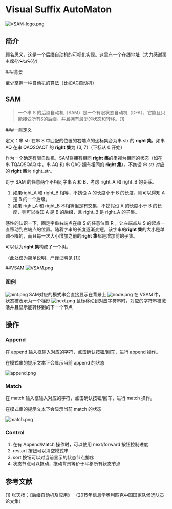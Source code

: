 # Visual Suffix AutoMaton
![VSAM-logo.png](https://i.loli.net/2018/02/18/5a89705e5efa2.png)
## 简介

顾名思义，这是一个后缀自动机的可视化实现。这里有一个[在线地址](http://liziyang.space/VSAM/)（大力感谢栗主席⁄(⁄ ⁄•⁄ω⁄•⁄ ⁄)⁄）

###背景

至少掌握一种自动机的算法（比如AC自动机）

## SAM

> 一个串 S 的后缀自动机（SAM）是一个有限状态自动机（DFA），它能且只能接受所有S的后缀，并且拥有最少的状态和转移。[1]

###一些定义

定义：串 str 在串 S 中匹配的位置的右端点的坐标集合为串 str 的 **right 集**。如串 AQ 在串 QAQSQAQT 的 **right 集**为 {3, 7}（下标从 0 开始）

作为一个确定有限自动机，SAM将拥有相同 **right 集**的串视为相同的状态（如在串 TQAQSQAQ 中，串 AQ 和 串 QAQ 拥有相同的 **right 集**）。不妨设 串 str 对应的 **right 集**为 right_str。 

对于 SAM 的任意两个不相同字串 A 和 B，考虑 right_A 和 right_B 的关系。

1. 如果right_A 和 right_B 相等，不妨设 A 的长度小于 B 的长度，则可以得知 A 是 B 的一个后缀。
2. 如果 right_A 和 right_B 不相等但是有交集，不妨假设 A 的长度小于 B 的长度，则可以得知 A 是 B 的后缀，且 right_B  是 right_A 的子集。

感性的认识一下，固定字串右端点在串 S 的任意位置 R ，让左端点从 S  的起点一直移动到右端点的位置。随着字串的长度逐渐变短，该字串的**right 集**的大小是单调不降的，而且每一次大小增加之前的**right 集**都是增加前的子集。

可以认为**right 集**构成了一个树。

（此处仅为简单说明，严谨证明见 [1]）

##VSAM
![VSAM.png](https://i.loli.net/2018/02/18/5a8970949dc52.png)
### 图例
![hint.png](https://i.loli.net/2018/02/18/5a897373b8d08.png)
SAM对应的模式串会直接显示在背景上
![node.png](https://i.loli.net/2018/02/18/5a8970b3c54aa.png)
在 VSAM 中，状态被表示为一个梯形
![next.png](https://i.loli.net/2018/02/18/5a897373c92f6.png)
鼠标移动到对应字符串时，对应的字符串被激活并且显示能转移到的下一个节点

## 操作

### Append

在 append 输入框输入对应的字符，点击确认按钮/回车，进行 append 操作。

在模式串的提示文本下会显示当前 append 的状态

![append.png](https://i.loli.net/2018/02/18/5a8970b3b4312.png)

### Match

在 match 输入框输入对应的字符，点击确认按钮/回车，进行 match 操作。

在模式串的提示文本下会显示当前 match  的状态

![match.png](https://i.loli.net/2018/02/18/5a8970b3c830b.png)
### Control

1. 在有 Append/Match 操作时，可以使用 next/forward 按钮控制进度
2. restart 按钮可以清空模式串
3. sort 按钮可以对当前显示的状态节点排序
4. 状态节点可以拖动，拖动背景等价于平移所有状态节点

## 参考文献

[1] 张天杨：《后缀自动机及应用》 （2015年信息学奥利匹克中国国家队候选队员论文集）